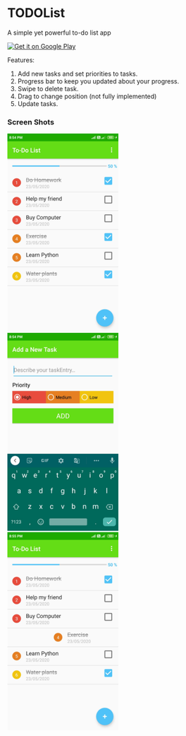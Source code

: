 # TODOList
A simple yet powerful to-do list app

<a href='https://play.google.com/store/apps/details?id=com.skapps.android.exercisescourse&pcampaignid=pcampaignidMKT-Other-global-all-co-prtnr-py-PartBadge-Mar2515-1'><img alt='Get it on Google Play' src='https://play.google.com/intl/en_us/badges/static/images/badges/en_badge_web_generic.png' style='width=50%'/></a>

Features:
1. Add new tasks and set priorities to tasks.
2. Progress bar to keep you updated about your progress. 
3. Swipe to delete task.
4. Drag to change position (not fully implemented)
5. Update tasks.


<h3>Screen Shots</h3>

<img src="/screenshots/screenshot1.jpg" height="50%" width="50%" >
<img src="/screenshots/screenshot2.jpg" height="50%" width="50%" >
<img src="/screenshots/screenshot3.jpg" height="50%" width="50%" >

